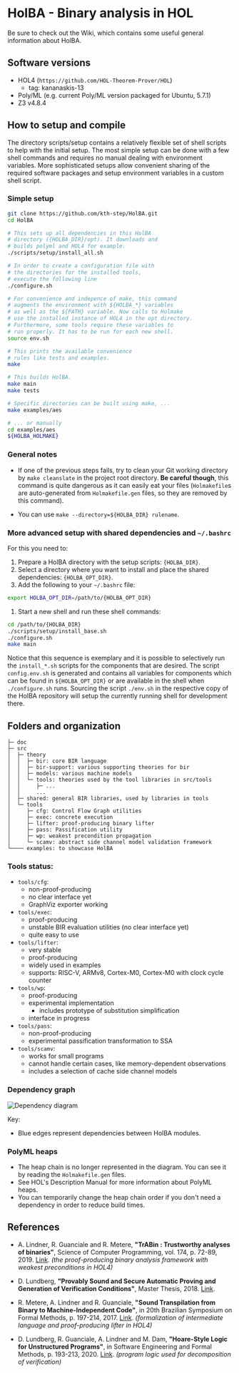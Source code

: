 # HolBA - Binary analysis in HOL 

Be sure to check out the Wiki, which contains some useful general information about HolBA.

## Software versions

- HOL4 (`https://github.com/HOL-Theorem-Prover/HOL`)
  - tag: kananaskis-13
- Poly/ML (e.g. current Poly/ML version packaged for Ubuntu, 5.7.1)
- Z3 v4.8.4

## How to setup and compile

The directory scripts/setup contains a relatively flexible set of shell scripts to help with the initial setup. The most simple setup can be done with a few shell commands and requires no manual dealing with environment variables. More sophisticated setups allow convenient sharing of the required software packages and setup environment variables in a custom shell script.

### Simple setup
```bash
git clone https://github.com/kth-step/HolBA.git
cd HolBA

# This sets up all dependencies in this HolBA
# directory ({HOLBA_DIR}/opt). It downloads and
# builds polyml and HOL4 for example.
./scripts/setup/install_all.sh

# In order to create a configuration file with
# the directories for the installed tools,
# execute the following line
./configure.sh

# For convenience and indepence of make, this command
# augments the environment with ${HOLBA_*} variables
# as well as the ${PATH} variable. Now calls to Holmake
# use the installed instance of HOL4 in the opt directory.
# Furthermore, some tools require these variables to
# run properly. It has to be run for each new shell.
source env.sh

# This prints the available convenience
# rules like tests and examples.
make

# This builds HolBA.
make main
make tests

# Specific directories can be built using make, ...
make examples/aes

# ... or manually
cd examples/aes
${HOLBA_HOLMAKE}
```

### General notes

* If one of the previous steps fails, try to clean your Git working directory by
  `make cleanslate` in the project root directory. **Be careful though**, this
  command is quite dangerous as it can easily eat your files (`Holmakefile`s are
  auto-generated from `Holmakefile.gen` files, so they are removed by this
  command).

* You can use `make --directory=${HOLBA_DIR} rulename`.


### More advanced setup with shared dependencies and `~/.bashrc`

For this you need to:
1. Prepare a HolBA directory with the setup scripts: `{HOLBA_DIR}`.
1. Select a directory where you want to install and place the shared dependencies: `{HOLBA_OPT_DIR}`.
1. Add the following to your `~/.bashrc` file:
```bash
export HOLBA_OPT_DIR=/path/to/{HOLBA_OPT_DIR}
```
1. Start a new shell and run these shell commands:
```bash
cd /path/to/{HOLBA_DIR}
./scripts/setup/install_base.sh
./configure.sh
make main
```

Notice that this sequence is exemplary and it is possible to selectively run the `install_*.sh` scripts for the components that are desired. The script `config.env.sh` is generated and contains all variables for components which can be found in `${HOLBA_OPT_DIR}` or are available in the shell when `./configure.sh` runs. Sourcing the script `./env.sh` in the respective copy of the HolBA repository will setup the currently running shell for development there.



## Folders and organization

```
├─ doc
├─ src
│  ├─ theory
│  │  ├─ bir: core BIR language
│  │  ├─ bir-support: various supporting theories for bir
│  │  ├─ models: various machine models
│  │  └─ tools: theories used by the tool libraries in src/tools
│  │     ├─ ...
│  │     ...
│  ├─ shared: general BIR libraries, used by libraries in tools
│  └─ tools
│     ├─ cfg: Control Flow Graph utilities
│     ├─ exec: concrete execution
│     ├─ lifter: proof-producing binary lifter
│     ├─ pass: Passification utility
│     ├─ wp: weakest precondition propagation
│     └─ scamv: abstract side channel model validation framework
└──── examples: to showcase HolBA
```

### Tools status:

- `tools/cfg`:
  * non-proof-producing
  * no clear interface yet
  * GraphViz exporter working
- `tools/exec`:
  * proof-producing
  * unstable BIR evaluation utilities (no clear interface yet)
  * quite easy to use
- `tools/lifter`:
  * very stable
  * proof-producing
  * widely used in examples
  * supports: RISC-V, ARMv8, Cortex-M0, Cortex-M0 with clock cycle counter
- `tools/wp`:
  * proof-producing
  * experimental implementation
    * includes prototype of substitution simplification
  * interface in progress
- `tools/pass`:
  * non-proof-producing
  * experimental passification transformation to SSA
- `tools/scamv`:
  * works for small programs
  * cannot handle certain cases, like memory-dependent observations
  * includes a selection of cache side channel models

### Dependency graph

![Dependency diagram](./doc/diagrams/dependencies.png?raw=true)

Key:
 - Blue edges represent dependencies between HolBA modules.

### PolyML heaps

- The heap chain is no longer represented in the diagram. You can see it by
  reading the `Holmakefile.gen` files.
- See HOL's Description Manual for more information about PolyML heaps.
- You can temporarily change the heap chain order if you don't need a dependency
  in order to reduce build times.



## References

* A. Lindner, R. Guanciale and R. Metere, **"TrABin : Trustworthy analyses of binaries"**, Science of Computer Programming, vol. 174, p. 72-89, 2019. [Link](https://doi.org/10.1016/j.scico.2019.01.001). _(the proof-producing binary analysis framework with weakest preconditions in HOL4)_

* D. Lundberg, **"Provably Sound and Secure Automatic Proving and Generation of Verification Conditions"**, Master Thesis, 2018. [Link](http://urn.kb.se/resolve?urn=urn%3Anbn%3Ase%3Akth%3Adiva-239441).

* R. Metere, A. Lindner and R. Guanciale, **"Sound Transpilation from Binary to Machine-Independent Code"**, in 20th Brazilian Symposium on Formal Methods, p. 197-214, 2017. [Link](https://doi.org/10.1007/978-3-319-70848-5_13). _(formalization of intermediate language and proof-producing lifter in HOL4)_

* D. Lundberg, R. Guanciale, A. Lindner and M. Dam, **"Hoare-Style Logic for Unstructured Programs"**, in Software Engineering and Formal Methods, p. 193-213, 2020. [Link](https://doi.org/10.1007/978-3-030-58768-0_11). _(program logic used for decomposition of verification)_



